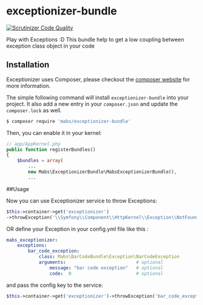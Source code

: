 # exceptionizer-bundle

[![Scrutinizer Code Quality](https://scrutinizer-ci.com/g/kernel64/exceptionizer-bundle/badges/quality-score.png?b=master)](https://scrutinizer-ci.com/g/kernel64/exceptionizer-bundle/?branch=master)

Play with Exceptions :D
This bundle help to get a low coupling between exception class object in your code

## Installation

Exceptionizer uses Composer, please checkout the [composer website](http://getcomposer.org) for more information.

The simple following command will install `exceptionizer-bundle` into your project. It also add a new
entry in your `composer.json` and update the `composer.lock` as well.

```bash
$ composer require 'mabs/exceptionizer-bundle'
```

Then, you can enable it in your kernel:

```php
// app/AppKernel.php
public function registerBundles()
{
    $bundles = array(
        ...
        new Mabs\ExceptionizerBundle\MabsExceptionizerBundle(),
        ...
```

##Usage

Now you can use Exceptionizer service to throw Exceptions:

```php
$this->container->get('exceptionizer')
->throwException('\\Symfony\\Component\\HttpKernel\\Exception\\NotFoundHttpException', array('Message'));
```

OR define your Exception in your config.yml file like this :

```yml
mabs_exceptionizer:
    exceptions:
        bar_code_exception:
            class: Mabs\BarCodeBundle\Exception\BarCodeException
            arguments:                          # optional
                message: "bar code exception"   # optional
                code:  0                        # optional
```

and pass the config key to the service:

```php
$this->container->get('exceptionizer')->throwException('bar_code_exception');
```
